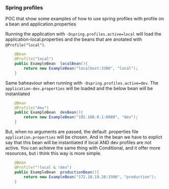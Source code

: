 ### Spring profiles

POC that show some examples of how to use spring profiles with profile on a bean and application.properties

Running the application with ```-Dspring.profiles.active=local``` will load the application-local.properties and the beans that are anotated with ```@Profile("local")```. 

```java
    @Bean
    @Profile("local")
    public ExampleBean  localBean(){
        return new ExampleBean("localhost:3306", "local");
    }
```


Same baheaviour when running with ```-Dspring.profiles.active=dev```. The ```application-dev.properties``` will be loaded and the below bean will be instantiated
```java
    @Bean
    @Profile("dev")
    public ExampleBean  devBean(){
        return new ExampleBean("192.168.0.1:8080", "dev");
    }
```

But, when no arguments are passed, the default .properties file ```application.properties``` will be chosen.
And in the bean we have to explict say that this bean will be instantiated if local AND dev profiles are not active.
You can achieve the same thing with Conditional, and it offer more resources, but i think this way is more simple.
```java
    @Bean
    @Profile("!local & !dev")
    public ExampleBean  productionBean(){
        return new ExampleBean("172.18.19.20:3306", "production");
    }
```
